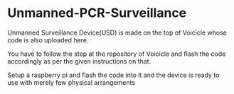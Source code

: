 # Unmanned-PCR-Surveillance
Unmanned Surveillance Device(USD) is made on the top of Voicicle whose code is also uploaded here.

You have to follow the step at the repository of Voicicle and flash the code accordingly as per the given instructions on that.

Setup a raspberry pi and flash the code into it and the device is ready to use with merely few physical arrangements
